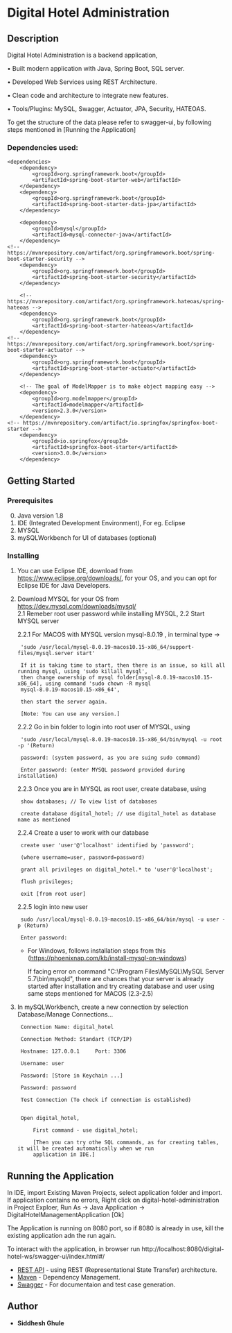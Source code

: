 # Digital Hotel Administration

## Description
Digital Hotel Administration is a backend application,

• Built modern application with Java, Spring Boot, SQL server.

• Developed Web Services using REST Architecture.

• Clean code and architecture to integrate new features.

• Tools/Plugins: MySQL, Swagger, Actuator, JPA, Security, HATEOAS.

To get the structure of the data please refer to swagger-ui, by following steps mentioned in [Running the Application]

### Dependencies used:
    <dependencies>
		<dependency>
			<groupId>org.springframework.boot</groupId>
			<artifactId>spring-boot-starter-web</artifactId>
		</dependency>
		<dependency>
			<groupId>org.springframework.boot</groupId>
			<artifactId>spring-boot-starter-data-jpa</artifactId>
		</dependency>

		<dependency>
			<groupId>mysql</groupId>
			<artifactId>mysql-connector-java</artifactId>
		</dependency>
    <!-- https://mvnrepository.com/artifact/org.springframework.boot/spring-boot-starter-security -->
		<dependency>
			<groupId>org.springframework.boot</groupId>
			<artifactId>spring-boot-starter-security</artifactId>
		</dependency>

		<!-- https://mvnrepository.com/artifact/org.springframework.hateoas/spring-hateoas -->
		<dependency>
			<groupId>org.springframework.boot</groupId>
			<artifactId>spring-boot-starter-hateoas</artifactId>
		</dependency>
    <!-- https://mvnrepository.com/artifact/org.springframework.boot/spring-boot-starter-actuator -->
		<dependency>
			<groupId>org.springframework.boot</groupId>
			<artifactId>spring-boot-starter-actuator</artifactId>
		</dependency>

		<!-- The goal of ModelMapper is to make object mapping easy -->
		<dependency>
			<groupId>org.modelmapper</groupId>
			<artifactId>modelmapper</artifactId>
			<version>2.3.0</version>
	    </dependency>
    <!-- https://mvnrepository.com/artifact/io.springfox/springfox-boot-starter -->
		<dependency>
			<groupId>io.springfox</groupId>
			<artifactId>springfox-boot-starter</artifactId>
			<version>3.0.0</version>
		</dependency>

## Getting Started

### Prerequisites
0. Java version 1.8
1. IDE (Integrated Development Environment), For eg. Eclipse
2. MYSQL
3. mySQLWorkbench for UI of databases (optional)

### Installing
1. You can use Eclipse IDE, download from https://www.eclipse.org/downloads/, for your OS, and you can opt for Eclipse IDE for Java Developers.
2. Download MYSQL for your OS from https://dev.mysql.com/downloads/mysql/  
    2.1 Remeber root user password while installing MYSQL,
    2.2 Start MYSQL server

	2.2.1 For MACOS with MYSQL version mysql-8.0.19 , in terminal type -> 
    
        'sudo /usr/local/mysql-8.0.19-macos10.15-x86_64/support-files/mysql.server start'

	    If it is taking time to start, then there is an issue, so kill all running mysql, using 'sudo killall mysql', 
	    then change ownership of mysql folder[mysql-8.0.19-macos10.15-x86_64], using command 'sudo chown -R mysql 
        mysql-8.0.19-macos10.15-x86_64',
        
        then start the server again.

        [Note: You can use any version.]

    2.2.2 Go in bin folder to login into root user of MYSQL, using

        'sudo /usr/local/mysql-8.0.19-macos10.15-x86_64/bin/mysql -u root -p '(Return)

        password: (system password, as you are suing sudo command)

        Enter password: (enter MYSQL password provided during installation)

    2.2.3 Once you are in MYSQL as root user, create database, using

	    show databases; // To view list of databases

	    create database digital_hotel; // use digital_hotel as database name as mentioned

    2.2.4 Create a user to work with our database

        create user 'user'@'localhost' identified by 'password';  
        
        (where username=user, password=password)

        grant all privileges on digital_hotel.* to 'user'@'localhost';

        flush privileges;
            
        exit [from root user]
        
    2.2.5 login into new user
        
        sudo /usr/local/mysql-8.0.19-macos10.15-x86_64/bin/mysql -u user -p (Return)
	    
        Enter password:

        
    - For Windows, follows installation steps from this (https://phoenixnap.com/kb/install-mysql-on-windows)

        If facing error on command "C:\Program Files\MySQL\MySQL Server 5.7\bin\mysqld", there are chances that your server is already started after installation and try creating database and user using same steps mentioned for MACOS (2.3-2.5)


3. In mySQLWorkbench, create a new connection by selection Database/Manage Connections...


        Connection Name: digital_hotel

        Connection Method: Standart (TCP/IP)

        Hostname: 127.0.0.1     Port: 3306

        Username: user

        Password: [Store in Keychain ...]

        Password: password

        Test Connection (To check if connection is established)


        Open digital_hotel,

            First command - use digital_hotel;

            [Then you can try othe SQL commands, as for creating tables, it will be created automatically when we run 
            application in IDE.]

## Running the Application

In IDE, import Existing Maven Projects, select application folder and import.
If application contains no errors, 
        Right click on digital-hotel-administration in Project Exploer, 
            Run As -> Java Application -> DigitalHotelManagementApplication [Ok]

The Application is running on 8080 port, so if 8080 is already in use, kill the existing application adn the run again.

To interact with the application, in browser run
http://localhost:8080/digital-hotel-ws/swagger-ui/index.html#/

* [REST API](https://restfulapi.net) - using REST (Representational State Transfer) architecture.
* [Maven](https://maven.apache.org/) - Dependency Management.
* [Swagger](https://swagger.io) - For documentaion and test case generation.

## Author

* **Siddhesh Ghule** 
